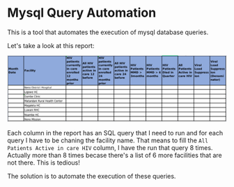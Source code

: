 # Mysql Query Automation
This is a tool that automates the execution of mysql database queries.

Let's take a look at this report:

![report](./images/HIVreport.png)

Each column in the report has an SQL query that I need to run and for each query I have to be chaning the facility name. That means to fill the `All Patients Active in care HIV` column, I have the run that query 8 times. Actually more than 8 times becase there's a list of 6 more facilities that are not there. This is tedious!

The solution is to automate the execution of these queries.


